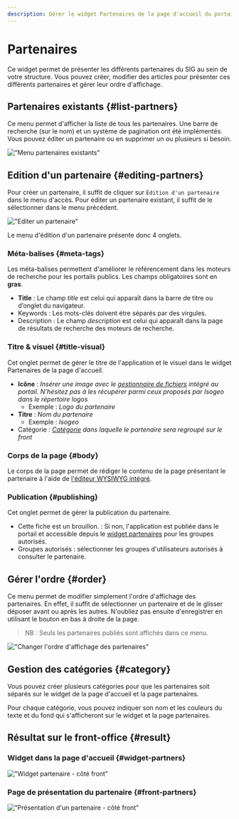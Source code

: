 ```yaml
---
description: Gérer le widget Partenaires de la page d'accueil du portail Isogeo
---
```

# Partenaires

Ce widget permet de présenter les différents partenaires du SIG au sein de votre structure. Vous pouvez créer, modifier des articles pour présenter ces différents partenaires et gérer leur ordre d'affichage.

## Partenaires existants {#list-partners}

Ce menu permet d'afficher la liste de tous les partenaires. Une barre de recherche (sur le nom) et un système de pagination ont été implémentés. Vous pouvez éditer un partenaire ou en supprimer un ou plusieurs si besoin. 

!["Menu partenaires existants"](/assets/back_list_partner.png)

## Edition d'un partenaire {#editing-partners}

Pour créer un partenaire, il suffit de cliquer sur `Édition d'un partenaire` dans le menu d'accès. Pour éditer un partenaire existant, il suffit de le sélectionner dans le menu précédent.

!["Editer un partenaire"](/assets/back_edit_partner.png)

Le menu d'édition d'un partenaire présente donc 4 onglets.

### Méta-balises {#meta-tags}

Les méta-balises permettent d'améliorer le référencement dans les moteurs de recherche pour les portails publics. Les champs obligatoires sont en **gras**.

* **Title** : Le champ *title* est celui qui apparaît dans la barre de titre ou d’onglet du navigateur.
* Keywords : Les mots-clés doivent étre séparés par des virgules.
* Description : Le champ *description* est celui qui apparaît dans la page de résultats de recherche des moteurs de recherche.

### Titre & visuel {#title-visual}

Cet onglet permet de gérer le titre de l'application et le visuel dans le widget Partenaires de la page d'accueil.

* **Icône** : *Insérer une image avec le [gestionnaire de fichiers](/medias/filesmanager.md) intégré au portail. N'hésitez pas à les récupérer parmi ceux proposés par Isogeo dans le répertoire logos*
  * Exemple : *Logo du partenaire*
* **Titre** : *Nom du partenaire*
  * Exemple : *Isogeo*
* Catégorie : *[Catégorie](#category) dans laquelle le partenaire sera regroupé sur le front*


### Corps de la page {#body}

Le corps de la page permet de rédiger le contenu de la page présentant le partenaire à l'aide de [l'éditeur WYSIWYG intégré](/appendices/editorwysiwyg.md). 

### Publication {#publishing}

Cet onglet permet de gérer la publication du partenaire.

* Cette fiche est un brouillon. : Si non, l'application est publiée dans le portail et accessible depuis le [widget partenaires](#widget-partners) pour les groupes autorisés.
* Groupes autorisés : sélectionner les groupes d'utilisateurs autorisés à consulter le partenaire.

## Gérer l'ordre {#order}

Ce menu permet de modifier simplement l'ordre d'affichage des partenaires. 
En effet, il suffit de sélectionner un partenaire et de le glisser déposer avant ou après les autres.
N'oubliez pas ensuite d'enregistrer en utilisant le bouton <i class="ti-save"></i> en bas à droite de la page.

> NB : Seuls les partenaires publiés sont affichés dans ce menu.

!["Changer l'ordre d'affichage des partenaires"](/assets/back_order_partner.png)

## Gestion des catégories {#category}

Vous pouvez créer plusieurs catégories pour que les partenaires soit séparés sur le widget de la page d'accueil et la page partenaires.

Pour chaque catégorie, vous pouvez indiquer son nom et les couleurs du texte et du fond qui s'afficheront sur le widget et la page partenaires.

## Résultat sur le front-office {#result}

### Widget dans la page d'accueil {#widget-partners}

!["Widget partenaire - côté front"](/assets/front_widget_partner.png)

### Page de présentation du partenaire {#front-partners}

!["Présentation d'un partenaire - côté front"](/assets/front_partner.png)